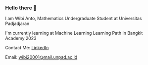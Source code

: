 ### Hello there 👋

I am Wibi Anto, Mathematics Undergraduate Student at Universitas Padjadjaran

I'm currently learning at Machine Learning Learning Path in Bangkit Academy 2023

Contact Me:
[LinkedIn](https://www.linkedin.com/in/wibianto)

Email: wibi20001@mail.unpad.ac.id
<!--
**WibiAnto/WibiAnto** is a ✨ _special_ ✨ repository because its `README.md` (this file) appears on your GitHub profile.

Here are some ideas to get you started:

- 🔭 I’m currently working on ...
- 🌱 I’m currently learning ...
- 👯 I’m looking to collaborate on ...
- 🤔 I’m looking for help with ...
- 💬 Ask me about ...
- 📫 How to reach me: ...
- 😄 Pronouns: ...
- ⚡ Fun fact: ...
-->
